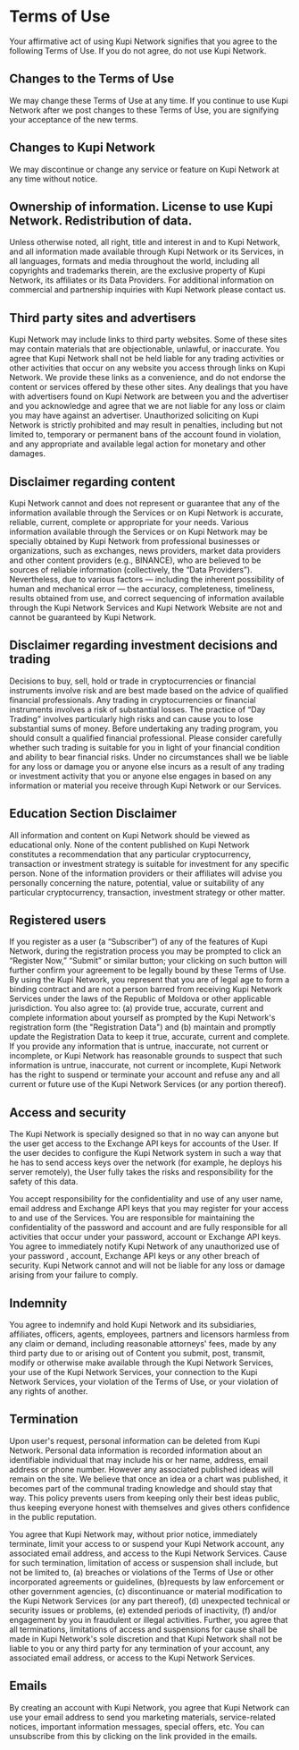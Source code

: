 # Terms of Use

Your affirmative act of using Kupi Network signifies that you agree to the following Terms of Use. If you do not agree, do not use Kupi Network.

## Changes to the Terms of Use

We may change these Terms of Use at any time. If you continue to use Kupi Network after we post changes to these Terms of Use, you are signifying your acceptance of the new terms.

## Changes to Kupi Network

We may discontinue or change any service or feature on Kupi Network at any time without notice.

## Ownership of information. License to use Kupi Network. Redistribution of data.

Unless otherwise noted, all right, title and interest in and to Kupi Network, and all information made available through Kupi Network or its Services, in all languages, formats and media throughout the world, including all copyrights and trademarks therein, are the exclusive property of Kupi Network, its affiliates or its Data Providers.
For additional information on commercial and partnership inquiries with Kupi Network please contact us.

## Third party sites and advertisers

Kupi Network may include links to third party websites. Some of these sites may contain materials that are objectionable, unlawful, or inaccurate. You agree that Kupi Network shall not be held liable for any trading activities or other activities that occur on any website you access through links on Kupi Network. We provide these links as a convenience, and do not endorse the content or services offered by these other sites. Any dealings that you have with advertisers found on Kupi Network are between you and the advertiser and you acknowledge and agree that we are not liable for any loss or claim you may have against an advertiser.
Unauthorized soliciting on Kupi Network is strictly prohibited and may result in penalties, including but not limited to, temporary or permanent bans of the account found in violation, and any appropriate and available legal action for monetary and other damages.

## Disclaimer regarding content

Kupi Network cannot and does not represent or guarantee that any of the information available through the Services or on Kupi Network is accurate, reliable, current, complete or appropriate for your needs. Various information available through the Services or on Kupi Network may be specially obtained by Kupi Network from professional businesses or organizations, such as exchanges, news providers, market data providers and other content providers (e.g., BINANCE), who are believed to be sources of reliable information (collectively, the “Data Providers”). Nevertheless, due to various factors — including the inherent possibility of human and mechanical error — the accuracy, completeness, timeliness, results obtained from use, and correct sequencing of information available through the Kupi Network Services and Kupi Network Website are not and cannot be guaranteed by Kupi Network.

## Disclaimer regarding investment decisions and trading

Decisions to buy, sell, hold or trade in cryptocurrencies or financial instruments involve risk and are best made based on the advice of qualified financial professionals. Any trading in cryptocurrencies or financial instruments involves a risk of substantial losses. The practice of “Day Trading” involves particularly high risks and can cause you to lose substantial sums of money. Before undertaking any trading program, you should consult a qualified financial professional. Please consider carefully whether such trading is suitable for you in light of your financial condition and ability to bear financial risks. Under no circumstances shall we be liable for any loss or damage you or anyone else incurs as a result of any trading or investment activity that you or anyone else engages in based on any information or material you receive through Kupi Network or our Services.

## Education Section Disclaimer

All information and content on Kupi Network should be viewed as educational only.
None of the content published on Kupi Network constitutes a recommendation that any particular cryptocurrency, transaction or investment strategy is suitable for investment for any specific person. None of the information providers or their affiliates will advise you personally concerning the nature, potential, value or suitability of any particular cryptocurrency, transaction, investment strategy or other matter.

## Registered users

If you register as a user (a “Subscriber”) of any of the features of Kupi Network, during the registration process you may be prompted to click an “Register Now,” “Submit” or similar button; your clicking on such button will further confirm your agreement to be legally bound by these Terms of Use.
By using the Kupi Network, you represent that you are of legal age to form a binding contract and are not a person barred from receiving Kupi Network Services under the laws of the Republic of Moldova or other applicable jurisdiction. You also agree to: (a) provide true, accurate, current and complete information about yourself as prompted by the Kupi Network's registration form (the "Registration Data") and (b) maintain and promptly update the Registration Data to keep it true, accurate, current and complete. If you provide any information that is untrue, inaccurate, not current or incomplete, or Kupi Network has reasonable grounds to suspect that such information is untrue, inaccurate, not current or incomplete, Kupi Network has the right to suspend or terminate your account and refuse any and all current or future use of the Kupi Network Services (or any portion thereof).

## Access and security

The Kupi Network is specially designed so that in no way can anyone but the user get access to the Exchange API keys  for accounts of the User. If the user decides to configure the Kupi Network system in such a way that he has to send access keys over the network (for example, he deploys his server remotely), the User fully takes the risks and responsibility for the safety of this data.

You accept responsibility for the confidentiality and use of any user name, email address and Exchange API keys that you may register for your access to and use of the Services. You are responsible for maintaining the confidentiality of the password and account and are fully responsible for all activities that occur under your password, account or Exchange API keys. You agree to immediately notify Kupi Network of any unauthorized use of your password , account, Exchange API keys or any other breach of security. Kupi Network cannot and will not be liable for any loss or damage arising from your failure to comply.

## Indemnity

You agree to indemnify and hold Kupi Network and its subsidiaries, affiliates, officers, agents, employees, partners and licensors harmless from any claim or demand, including reasonable attorneys' fees, made by any third party due to or arising out of Content you submit, post, transmit, modify or otherwise make available through the Kupi Network Services, your use of the Kupi Network Services, your connection to the Kupi Network Services, your violation of the Terms of Use, or your violation of any rights of another.

## Termination

Upon user's request, personal information can be deleted from Kupi Network. Personal data information is recorded information about an identifiable individual that may include his or her name, address, email address or phone number. However any associated published ideas will remain on the site. We believe that once an idea or a chart was published, it becomes part of the communal trading knowledge and should stay that way. This policy prevents users from keeping only their best ideas public, thus keeping everyone honest with themselves and gives others confidence in the public reputation.

You agree that Kupi Network may, without prior notice, immediately terminate, limit your access to or suspend your Kupi Network account, any associated email address, and access to the Kupi Network Services. Cause for such termination, limitation of access or suspension shall include, but not be limited to, (a) breaches or violations of the Terms of Use or other incorporated agreements or guidelines, (b)requests by law enforcement or other government agencies, (c) discontinuance or material modification to the Kupi Network Services (or any part thereof), (d) unexpected technical or security issues or problems, (e) extended periods of inactivity, (f) and/or engagement by you in fraudulent or illegal activities. Further, you agree that all terminations, limitations of access and suspensions for cause shall be made in Kupi Network's sole discretion and that Kupi Network shall not be liable to you or any third party for any termination of your account, any associated email address, or access to the Kupi Network Services.

## Emails

By creating an account with Kupi Network, you agree that Kupi Network can use your email address to send you marketing materials, service-related notices, important information messages, special offers, etc. You can unsubscribe from this by clicking on the link provided in the emails.
